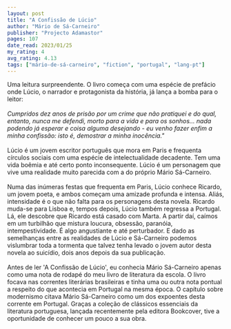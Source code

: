 ```yaml
---
layout: post
title: "A Confissão de Lúcio"
author: "Mário de Sá-Carneiro"
publisher: "Projecto Adamastor"
pages: 107
date_read: 2023/01/25
my_rating: 4
avg_rating: 4.13
tags: ["mário-de-sá-carneiro", "fiction", "portugal", "lang-pt"]
---
```


Uma leitura surpreendente. O livro começa com uma espécie de prefácio onde Lúcio, o narrador e protagonista da história, já lança a bomba para o leitor:<br/><i><br/>Cumpridos dez anos de prisão por um crime que não pratiquei e do qual, entanto, nunca me defendi, morto para a vida e para os sonhos... nada podendo já esperar e coisa alguma desejando - eu venho fazer enfim a minha confissão: isto é, demostrar a minha inocência."<br/></i><br/>Lúcio é um jovem escritor português que mora em Paris e frequenta círculos sociais com uma espécie de intelectualidade decadente. Tem uma vida boêmia e até certo ponto inconsequente. Lúcio é um personagem que vive uma realidade muito parecida com a do próprio Mário Sá-Carneiro. <br/><br/>Numa das inúmeras festas que frequenta em Paris, Lúcio conhece Ricardo, um jovem poeta, e ambos começam uma amizade profunda e intensa. Aliás, intensidade é o que não falta para os personagens desta novela. Ricardo muda-se para Lisboa e, tempos depois, Lúcio também regressa a Portugal. Lá, ele descobre que Ricardo está casado com Marta. A partir daí, caímos em um turbilhão que mistura loucura, obsessão, paranóia, intempestividade. É algo angustiante e até perturbador. E dado as semelhanças entre as realidades de Lúcio e Sá-Carneiro podemos vislumbrar toda a tormenta que talvez tenha levado o jovem autor desta novela ao suicídio, dois anos depois da sua publicação.<br/><br/>Antes de ler 'A Confissão de Lúcio', eu conhecia Mário Sá-Carneiro apenas como uma nota de rodapé do meu livro de literatura da escola. O livro focava nas correntes literárias brasileiras e tinha uma ou outra nota pontual a respeito do que acontecia em Portugal na mesma época. O capítulo sobre modernismo citava Mário Sá-Carneiro como um dos expoentes desta corrente em Portugal. Graças a coleção de clássicos essenciais da literatura portuguesa, lançada recentemente pela editora Bookcover, tive a oportunidade de conhecer um pouco a sua obra.

